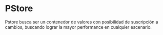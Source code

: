 # PStore

Pstore busca ser un contenedor de valores con posibilidad de suscripción a cambios, buscando lograr la mayor performance en cualquier escenario.